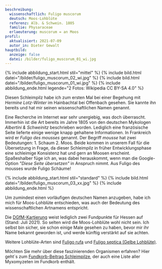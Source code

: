 ```yaml
---
beschreibung:
  wissenschaftlich: Fuligo muscorum
  deutsch: Moos-Lohblüte
  referenz: Alb. & Schwein. 1805
  familie: Physaraceae
  erlaeuterung: muscorum = an Moos
profil:
  aktualisiert: 2021-07-09
  autor_in: Dieter Gewalt
hauptbild:
  anzeige: false
  datei: /bilder/fuligo_muscorum_01_wi.jpg
---
```

{% include abbildung_start.html stil="mittel" %}
{% include bild.html datei="/bilder/fuligo_muscorum_02_wi.jpg" %}
{% include bild.html datei="/bilder/fuligo_muscorum_01_wi.jpg" %}
{% include abbildung_ende.html legende="2 Fotos: Wikipedia CC BY-SA 4.0" %}

Diesen Schleimpilz habe ich zum ersten Mal bei einer Begehung mit *Hermine Lotz-Winter* im Hainbachtal bei Offenbach gesehen. Sie kannte ihn bereits und hat mir seinen wissenschaftlichen Namen genannt.

Eine Recherche im Internet war sehr unergiebig, was doch überrascht. Immerhin ist die Art bereits im Jahre 1805 von den deutschen Mykologen *Albertini & Schweinitz* beschrieben worden. Lediglich eine französische Seite lieferte einige wenige knapp gehaltene Informationen. In Frankreich wird er *Fuligo des mousses* genannt. Der Begriff *mousse* hat zwei Bedeutungen: 1. Schaum 2. Moos. Beide kommen in unserem Fall für die Übersetzung in Frage, da dieser Schleimpilz in früher Entwicklungsphase eine schleimige Konsistenz hat und gern an Moosen erscheint. Spaßeshalber füge ich an, was dabei herauskommt, wenn man die Google-Option *"Diese Seite übersetzen"* in Anspruch nimmt. Aus Fuligo des mousses wurde Fuligo Schäume!

{% include abbildung_start.html stil="standard" %}
{% include bild.html datei="/bilder/fuligo_muscorum_03_xx.jpg" %}
{% include abbildung_ende.html %}

Um zumindest einen vorläufigen deutschen Namen anzugeben, habe ich mich für Moos-Lohblüte entschieden, was auch der Bedeutung des wissenschaftlichen Artnamens entspricht.

Die [DGfM-Kartierung](http://hessen.pilze-deutschland.de/organismen/fuligo-muscorum-alb-schwein-1805) weist lediglich zwei Fundpunkte für Hessen auf (Stand: Juli 2021). So selten wird die Moos-Lohblüte wohl nicht sein. Ich selbst bin sicher, sie schon einige Male gesehen zu haben, bevor mir ihr Name bekannt geworden ist, und werde künftig verstärkt auf sie achten.

Weitere Lohblüte-Arten sind [Fuligo rufa](/pilze/fuligo-rufa-rötliche-lohblüte) und [Fuligo septica (Gelbe Lohblüte)](/pilze/fuligo-septica-gelbe-lohblüte).

Möchten Sie mehr über diese faszinierenden Organismen erfahren? Hier geht´s zum [Fundkorb-Beitrag Schleimpilze](/verwandt/schleimpilze-myxomyzeten), der auch eine Liste aller Myxomyzeten im Fundkorb enthält.